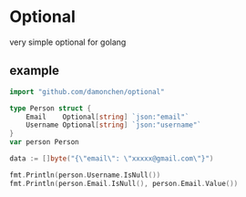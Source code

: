 # Optional

very simple optional for golang

## example

```go
import "github.com/damonchen/optional"

type Person struct {
	Email    Optional[string] `json:"email"`
	Username Optional[string] `json:"username"`
}
var person Person

data := []byte("{\"email\": \"xxxxx@gmail.com\"}")

fmt.Println(person.Username.IsNull())
fmt.Println(person.Email.IsNull(), person.Email.Value())
```
